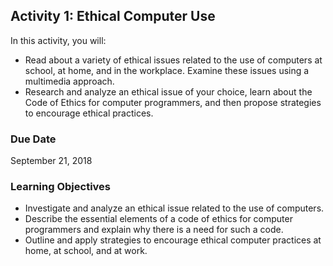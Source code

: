 ## Activity 1: Ethical Computer Use

In this activity, you will:

* Read about a variety of ethical issues related to the use of computers at school, at home, and in the workplace. Examine these issues using a multimedia approach.
* Research and analyze an ethical issue of your choice, learn about the Code of Ethics for computer programmers, and then propose strategies to encourage ethical practices.
 
###  Due Date

September 21, 2018

### Learning Objectives

* Investigate and analyze an ethical issue related to the use of computers.
* Describe the essential elements of a code of ethics for computer programmers and explain why there is a need for such a code.
* Outline and apply strategies to encourage ethical computer practices at home, at school, and at work.
